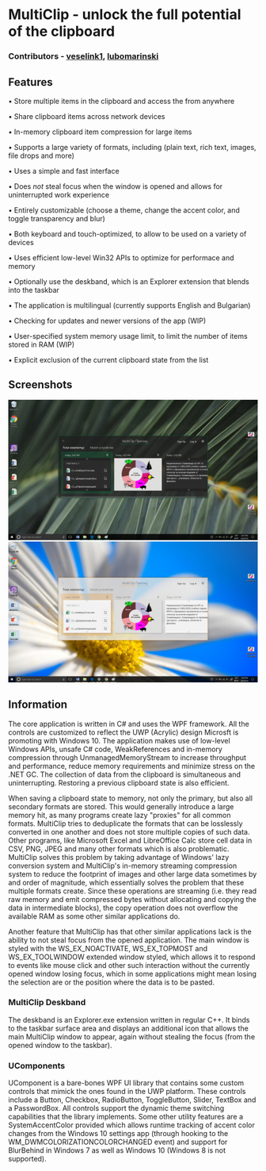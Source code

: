 # MultiClip - unlock the full potential of the clipboard
### Contributors - [veselink1](https://github.com/veselink1), [lubomarinski](https://github.com/lubomarinski)
## Features
• Store multiple items in the clipboard and access the from anywhere

• Share clipboard items across network devices

• In-memory clipboard item compression for large items

• Supports a large variety of formats, including (plain text, rich text, images, file drops and more)

• Uses a simple and fast interface

• Does *not* steal focus when the window is opened and allows for uninterrupted work experience 

• Entirely customizable (choose a theme, change the accent color, and toggle transparency and blur)

• Both keyboard and touch-optimized, to allow to be used on a variety of devices

• Uses efficient low-level Win32 APIs to optimize for performace and memory

• Optionally use the deskband, which is an Explorer extension that blends into the taskbar

• The application is multilingual (currently supports English and Bulgarian)

• Checking for updates and newer versions of the app (WIP)

• User-specified system memory usage limit, to limit the number of items stored in RAM (WIP)

• Explicit exclusion of the current clipboard state from the list

## Screenshots

![Image 1](https://raw.githubusercontent.com/veselink1/MultiClip/master/Screenshots/Screenshot%20(123).png)
![Image 2](https://raw.githubusercontent.com/veselink1/MultiClip/master/Screenshots/Screenshot%20(124).png)

## Information
The core application is written in C# and uses the WPF framework. All the controls are customized to reflect the UWP (Acrylic) design Microsft is promoting with Windows 10. The application makes use of low-level Windows APIs, unsafe C# code, WeakReferences and in-memory compression through UnmanagedMemoryStream to increase throughput and performance, reduce memory requirements and minimize stress on the .NET GC. The collection of data from the clipboard is simultaneous and uninterrupting. Restoring a previous clipboard state is also efficient. 

When saving a clipboard state to memory, not only the primary, but also all secondary formats are stored. This would generally introduce a large memory hit, as many programs create lazy "proxies" for all common formats. MultiClip tries to deduplicate the formats that can be losslessly converted in one another and does not store multiple copies of such data. Other programs, like Microsoft Excel and LibreOffice Calc store cell data in CSV, PNG, JPEG and many other formats which is also problematic. MultiClip solves this problem by taking advantage of Windows' lazy conversion system and MultiClip's in-memory streaming compression system to reduce the footprint of images and other large data sometimes by and order of magnitude, which essentially solves the problem that these multiple formats create. Since these operations are streaming (i.e. they read raw memory and emit compressed bytes without allocating and copying the data in intermediate blocks), the copy operation does not overflow the available RAM as some other similar applications do.

Another feature that MultiClip has that other similar applications lack is the ability to not steal focus from the opened application. The main window is styled with the WS_EX_NOACTIVATE, WS_EX_TOPMOST and WS_EX_TOOLWINDOW extended window styled, which allows it to respond to events like mouse click and other such interaction without the currently opened window losing focus, which in some applications might mean losing the selection are or the position where the data is to be pasted. 

### MultiClip Deskband
The deskband is an Explorer.exe extension written in regular C++. It binds to the taskbar surface area and displays an additional icon that allows the main MultiClip window to appear, again without stealing the focus (from the opened window to the taskbar).

### UComponents
UComponent is a bare-bones WPF UI library that contains some custom controls that mimick the ones found in the UWP platform. These controls include a Button, Checkbox, RadioButton, ToggleButton, Slider, TextBox and a PasswordBox. All controls support the dynamic theme switching capabilities that the library implements. Some other utility features are a SystemAccentColor provided which allows runtime tracking of accent color changes from the Windows 10 settings app (through hooking to the WM_DWMCOLORIZATIONCOLORCHANGED event) and support for BlurBehind in Windows 7 as well as Windows 10 (Windows 8 is not supported).
